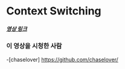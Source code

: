 # Context Switching

##### [영상 링크](https://youtu.be/-4HKhwlH3FQ)

### 이 영상을 시청한 사람

-[chaselover] https://github.com/chaselover/

